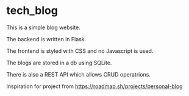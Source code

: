 # tech_blog

This is a simple blog website.

The backend is written in Flask.

The frontend is styled with CSS and no Javascript is used.

The blogs are stored in a db using SQLite.

There is also a REST API which allows CRUD operatrions.

Inspiration for project from https://roadmap.sh/projects/personal-blog

